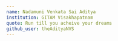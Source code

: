 ```yaml
---
name: Nadamuni Venkata Sai Aditya
institution: GITAM Visakhapatnam
quote: Run till you acheive your dreams
github_user: theAdityaNVS
---
```

